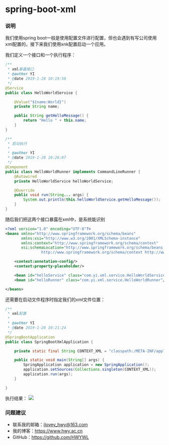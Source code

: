 # spring-boot-xml

### 说明
我们使用spring boot一般是使用配置文件进行配置，但也会遇到有写公司使用xml配置的，接下来我们使用xnk配置启动一个应用。

我们定义一个接口和一个执行程序：
```java
/**
 * xml暴露接口
 * @author YI
 * @date 2019-1-28 10:19:50
 */
@Service
public class HelloWorldService {

    @Value("${name:World}")
    private String name;

    public String getHelloMessage() {
        return "Hello " + this.name;
    }
}
```

```java
/**
 * 启动执行
 *
 * @author YI
 * @date 2019-1-28 10:26:07
 */
@Component
public class HelloWorldRunner implements CommandLineRunner {
    @Autowired
    private HelloWorldService helloWorldService;

    @Override
    public void run(String... args) {
        System.out.println(this.helloWorldService.getHelloMessage());
    }
}
```

随后我们把这两个接口暴露在xml中，是系统能识别
```xml
<?xml version="1.0" encoding="UTF-8"?>
<beans xmlns="http://www.springframework.org/schema/beans"
       xmlns:xsi="http://www.w3.org/2001/XMLSchema-instance"
       xmlns:context="http://www.springframework.org/schema/context"
       xsi:schemaLocation="http://www.springframework.org/schema/beans http://www.springframework.org/schema/beans/spring-beans.xsd
				http://www.springframework.org/schema/context http://www.springframework.org/schema/context/spring-context.xsd">

    <context:annotation-config/>
    <context:property-placeholder/>

    <bean id="helloService" class="com.yi.xml.service.HelloWorldService"/>
    <bean id="helloRunner" class="com.yi.xml.service.HelloWorldRunner"/>

</beans>
```

还需要在启动文件程序时指定我们的xml文件位置：
```java
/**
 * xml配置
 *
 * @author YI
 * @date 2019-1-28 10:21:24
 */
@SpringBootApplication
public class SpringBootXmlApplication {

    private static final String CONTEXT_XML = "classpath:/META-INF/application-context.xml";

    public static void main(String[] args) {
        SpringApplication application = new SpringApplication();
        application.setSources(Collections.singleton(CONTEXT_XML));
        application.run(args);
    }

}
```

执行结果：
![](https://i.imgur.com/aIgK235.png)

### 问题建议

- 联系我的邮箱：ilovey_hwy@163.com
- 我的博客：https://www.hwy.ac.cn
- GitHub：https://github.com/HWYWL